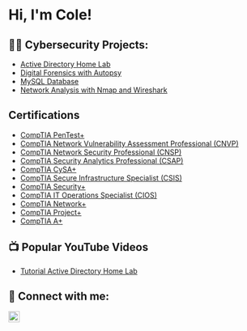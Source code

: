 <h1>Hi, I'm Cole! </h1>

<h2>👨‍💻 Cybersecurity Projects:</h2>

- [Active Directory Home Lab](https://github.com/Cyber-Cole/LABURL)
- [Digital Forensics with Autopsy](https://github.com/Cyber-Cole/Digital_Forensics_with_Autopsy)
- [MySQL Database](https://github.com/Cyber-Cole/MySQL_Database_Lab)
- [Network Analysis with Nmap and Wireshark](https://github.com/Cyber-Cole/Network_Analysis_with_NMAP_and_Wireshark)

<h2>Certifications</h2>

- [CompTIA PenTest+](https://www.credly.com/badges/f89775ec-3a3a-4f96-856e-d9a970dc6752/public_url)
- [CompTIA Network Vulnerability Assessment Professional (CNVP)](https://www.credly.com/badges/86741f59-3d02-4201-b62a-1c1586278ee5/public_url)
- [CompTIA Network Security Professional (CNSP)](https://www.credly.com/badges/09e17cb6-28ac-4d70-92ec-83399e2e41bc/public_url)
- [CompTIA Security Analytics Professional (CSAP)](https://www.credly.com/badges/f5adfefb-7683-4d3a-8cfc-516ecfdbfe9c/public_url)
- [CompTIA CySA+](https://www.credly.com/badges/fc2d56ba-efea-40ea-81ec-b2c2b2b570c0/public_url)
- [CompTIA Secure Infrastructure Specialist (CSIS)](https://www.credly.com/badges/46cab6b4-2734-4d17-af5c-38108b20b3ed/public_url)
- [CompTIA Security+](https://www.credly.com/badges/1571a3dd-0305-43ff-936c-9b833a208118/public_url)
- [CompTIA IT Operations Specialist (CIOS)](https://www.credly.com/badges/aac64368-31e7-48e9-a790-9aba3197d635/public_url)
- [CompTIA Network+](https://www.credly.com/badges/f7c11a88-aac0-4c14-8f94-cfbdc48ef226/public_url)
- [CompTIA Project+](https://www.credly.com/badges/2713a04d-6a9b-4c92-b052-9b33cef396d1/public_url)
- [CompTIA A+](https://www.credly.com/badges/a582c6c3-d20c-43de-8f03-fb1e1fe6005b/public_url)
  
<h2>📺 Popular YouTube Videos</h2>

- [Tutorial Active Directory Home Lab](https://www.youtube.com/watch?v=a83ASGn_V_s)

<h2> 🤳 Connect with me:</h2>

[<img align="left" alt="ColeBowers | LinkedIn" width="22px" src="https://cdn.jsdelivr.net/npm/simple-icons@v3/icons/linkedin.svg" />][linkedin]

[linkedin]: https://www.linkedin.com/in/lesliecolebowers/

<!--
**joshmadakor1/joshmadakor1** is a ✨ _special_ ✨ repository because its `README.md` (this file) appears on your GitHub profile.

Here are some ideas to get you started:

- 🔭 I’m currently working on ...
- 🌱 I’m currently learning ...
- 👯 I’m looking to collaborate on ...
- 🤔 I’m looking for help with ...
- 💬 Ask me about ...
- 📫 How to reach me: ...
- 😄 Pronouns: ...
- ⚡ Fun fact: ...
-->
